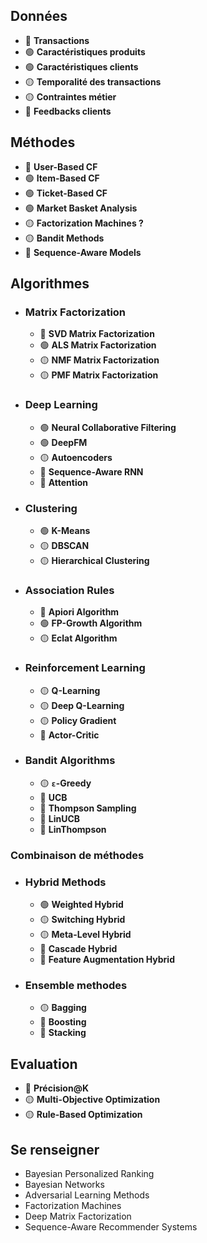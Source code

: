 ## Données

- 🔵 **Transactions**
- 🟢 **Caractéristiques produits**
- 🟢 **Caractéristiques clients**
- 🟡 **Temporalité des transactions**
- 🟡 **Contraintes métier**
- 🔴 **Feedbacks clients**

## Méthodes

- 🔵 **User-Based CF**
- 🟢 **Item-Based CF**
- 🟢 **Ticket-Based CF**
- 🟢 **Market Basket Analysis**
- 🟡 **Factorization Machines ?**
- 🟡 **Bandit Methods**
- 🔴 **Sequence-Aware Models**

## Algorithmes

- ### Matrix Factorization
    - 🔵 **SVD Matrix Factorization**
    - 🟢 **ALS Matrix Factorization**
    - 🟡 **NMF Matrix Factorization**
    - 🟡 **PMF Matrix Factorization**

- ### Deep Learning
    - 🟢 **Neural Collaborative Filtering**
    - 🟢 **DeepFM**
    - 🟡 **Autoencoders**
    - 🔴 **Sequence-Aware RNN**
    - 🔴 **Attention**

- ### Clustering
    - 🟢 **K-Means**
    - 🟡 **DBSCAN**
    - 🟡 **Hierarchical Clustering**
    
- ### Association Rules
    - 🔵 **Apiori Algorithm**
    - 🟢 **FP-Growth Algorithm**
    - 🟡 **Eclat Algorithm**

- ### Reinforcement Learning
    - 🟡 **Q-Learning**
    - 🟡 **Deep Q-Learning**
    - 🟡 **Policy Gradient**
    - 🔴 **Actor-Critic**

- ### Bandit Algorithms
    - 🟡 **`ε`-Greedy**
    - 🔴 **UCB**
    - 🔴 **Thompson Sampling**
    - 🔴 **LinUCB**
    - 🔴 **LinThompson**

### Combinaison de méthodes

- ### Hybrid Methods
    - 🟢 **Weighted Hybrid**
    - 🟡 **Switching Hybrid**
    - 🟡 **Meta-Level Hybrid**
    - 🔴 **Cascade Hybrid**
    - 🔴 **Feature Augmentation Hybrid**

- ### Ensemble methodes
    - 🟡 **Bagging**
    - 🔴 **Boosting**
    - 🔴 **Stacking**

## Evaluation

- 🔵 **Précision@K**
- 🟡 **Multi-Objective Optimization**
- 🟡 **Rule-Based Optimization**

## Se renseigner

- Bayesian Personalized Ranking
- Bayesian Networks
- Adversarial Learning Methods
- Factorization Machines
- Deep Matrix Factorization
- Sequence-Aware Recommender Systems